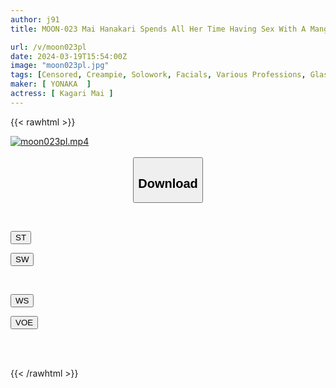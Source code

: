 ```yaml
---
author: j91
title: MOON-023 Mai Hanakari Spends All Her Time Having Sex With A Manga Artist's Assistant Who Is A Girl With Glasses And Has A Bit Of A Thorn In Her Cheeks.

url: /v/moon023pl
date: 2024-03-19T15:54:00Z
image: "moon023pl.jpg"
tags: [Censored, Creampie, Solowork, Facials, Various Professions, Glasses, Drama	]
maker: [ YONAKA  ]
actress: [ Kagari Mai ]
---
```



{{< rawhtml >}}

<div class="video" data-videoid="ewWXZRWrQMSYDKz">
    <a href="javascript:;">
        <img src="/v/moon023pl/moon023pl.jpg" width="WIDTH" height="HEIGHT" alt="moon023pl.mp4" loading="lazy">
    </a>
</div>

<script type="text/javascript" src="https://j91.asia/asset/on-demand-st.js"></script>

<br>
  <link rel="stylesheet" href="https://j91.asia/asset/bs5.css">
  
  <center>
  <button class="btn btn-primary" type="button" data-bs-toggle="collapse" data-bs-target=".multi-collapse" aria-expanded="false" aria-controls="multiCollapseExample1 multiCollapseExample2"><h2>Download</h2></button></center>
</p>
<div class="row">
  <div class="col">
    <div class="collapse multi-collapse" id="multiCollapseExample1">
      <div class="card card-body">
	      	      <br>
<div class="buttons">  
<p><a href="https://streamtape.to/v/ewWXZRWrQMSYDKz" target="_blank"><button class="btn-hover color-3"><i class="fa fa-download"></i> ST</button></a></p>
<p><a href="https://asnwish.com/sqvzvxznjh8x" target="_blank"><button class="btn-hover color-2"><i class="fa fa-download"></i> SW</button></a></p></div>
    </div>
  </div>
</div>
  <div class="col">
    <div class="collapse multi-collapse" id="multiCollapseExample2">
      <div class="card card-body">
	      <br>
<div class="buttons">
<p><a href="https://wolfstream.tv/cgq34y6crztn"><button class="btn-hover color-9"><i class="fa fa-download"></i> WS</button></a></p>
<p><a href="https://voe.sx/vxextpi02ap7"><button class="btn-hover color-8"><i class="fa fa-download"></i> VOE</button></a></p></div>
<br><br>
      </div>
    </div>
  </div>
</div>

{{< /rawhtml >}}